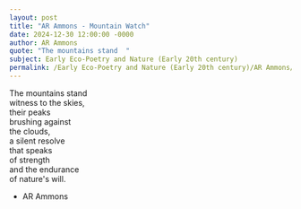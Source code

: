 ```yaml
---
layout: post
title: "AR Ammons - Mountain Watch"
date: 2024-12-30 12:00:00 -0000
author: AR Ammons
quote: "The mountains stand  "
subject: Early Eco-Poetry and Nature (Early 20th century)
permalink: /Early Eco-Poetry and Nature (Early 20th century)/AR Ammons/AR Ammons - Mountain Watch
---
```


The mountains stand  
   witness to the skies,  
   their peaks  
   brushing against  
   the clouds,  
   a silent resolve  
   that speaks  
   of strength  
   and the endurance  
   of nature's will.

- AR Ammons
